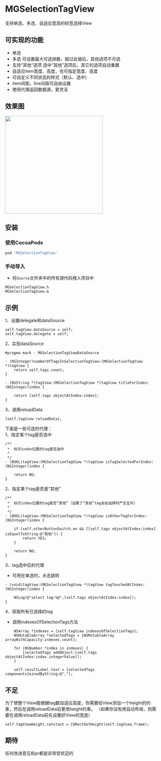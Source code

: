 # MGSelectionTagView
支持单选、多选、自适应宽高的标签选择View

## 可实现的功能
* 单选
* 多选
可设置最大可选择数，超过此值后，其他选项不可选
* 支持“其他”选项
选中“其他”选项后，其它的选项自动重置
* 自适应item宽度、高度，也可指定宽度、高度
* 可自定义不同状态的样式（默认、选中）
* item间距，line间距可自由设置
* 使用代理返回数据源，更灵活

## 效果图
<img src='https://github.com/songhailiang/MGSelectionTagView/blob/master/screenshot.gif' width='320' />

## 安装

### 使用CocoaPods

```ruby
pod 'MGSelectionTagView'
```

### 手动导入
- 将`Source`文件夹中的所有源代码拽入项目中

```objc
MGSelectionTagView.h
MGSelectionTagView.m
```

## 示例

1、设置delegate和dataSource
```objc
self.tagView.dataSource = self;
self.tagView.delegate = self;
```

2、实现dataSource
```objc
#pragma mark - MGSelectionTagViewDataSource

- (NSInteger)numberOfTagsInSelectionTagView:(MGSelectionTagView *)tagView {
    return self.tags.count;
}

- (NSString *)tagView:(MGSelectionTagView *)tagView titleForIndex:(NSInteger)index {

    return [self.tags objectAtIndex:index];
}
```

3、调用reloadData
```objc
[self.tagView reloadData];
```

下面是一些可选的代理：<br>
1、指定某个tag是否选中
```objc
/**
 *  标识index位置的tag是否选中
 *
 */
- (BOOL)tagView:(MGSelectionTagView *)tagView isTagSelectedForIndex:(NSInteger)index {

    return NO;
}
```
2、指定某个tag是否是“其他”
```objc
/**
 *  标识index位置的tag是否“其他”（设置了“其他”tag会在选择时产生互斥）
 *
 */
- (BOOL)tagView:(MGSelectionTagView *)tagView isOtherTagForIndex:(NSInteger)index {

    if (self.otherButtonSwitch.on && [[self.tags objectAtIndex:index] isEqualToString:@"其他"]) {
        return YES;
    }
    
    return NO;
}
```
3、tag选中后的代理
- 可用在单选时，点击跳转
```objc
- (void)tagView:(MGSelectionTagView *)tagView tagTouchedAtIndex:(NSInteger)index {

    NSLog(@"select tag:%@",[self.tags objectAtIndex:index]);
}
```
4、获取所有已选择的tag
- 调用indexesOfSelectionTags方法
```objc
    NSArray *indexes = [self.tagView indexesOfSelectionTags];
    NSMutableArray *selectedTags = [NSMutableArray arrayWithCapacity:indexes.count];
    
    for (NSNumber *index in indexes) {
        [selectedTags addObject:[self.tags objectAtIndex:index.integerValue]];
    }
    
    self.resultLabel.text = [selectedTags componentsJoinedByString:@","];
```

## 不足
为了使整个View能根据tag数自适应高度，你需要给View添加一个height的约束，然后在调用reloadData后更改height约束。
（如果你没有用自动布局，则需要在调用reloadData前先设置好View的宽度）
```objc
self.tagViewHeight.constant = CGRectGetHeight(self.tagView.frame);
```

## 期待
任何改进意见和pr都是非常受欢迎的
